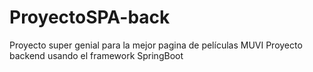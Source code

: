 # ProyectoSPA-back
Proyecto super genial para la mejor pagina de películas MUVI
Proyecto backend usando el framework SpringBoot
